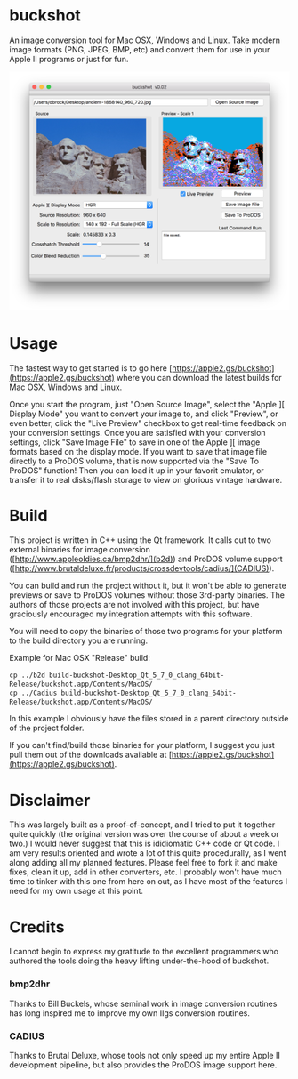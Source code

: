 # buckshot
An image conversion tool for Mac OSX, Windows and Linux.  Take modern image formats (PNG, JPEG, BMP, etc) and convert them for use in your Apple II programs or just for fun.

![Screenshot of starting the program](doc/web/Screenshot.png "Screenshot of starting the program")

# Usage
The fastest way to get started is to go here [https://apple2.gs/buckshot](https://apple2.gs/buckshot) where you can download the latest builds for Mac OSX, Windows and Linux.

Once you start the program, just "Open Source Image", select the "Apple ][ Display Mode" you want to convert your image to, and click "Preview", or even better, click the "Live Preview" checkbox to get real-time feedback on your conversion settings.  Once you are satisfied with your conversion settings, click "Save Image File" to save in one of the Apple ][ image formats based on the display mode.  If you want to save that image file directly to a ProDOS volume, that is now supported via the "Save To ProDOS" function!  Then you can load it up in your favorit emulator, or transfer it to real disks/flash storage to view on glorious vintage hardware.

# Build
This project is written in C++ using the Qt framework.  It calls out to two external binaries for image conversion ([http://www.appleoldies.ca/bmp2dhr/](b2d)) and ProDOS volume support ([http://www.brutaldeluxe.fr/products/crossdevtools/cadius/](CADIUS)).

You can build and run the project without it, but it won't be able to generate previews or save to ProDOS volumes without those 3rd-party binaries.  The authors of those projects are not involved with this project, but have graciously encouraged my integration attempts with this software.

You will need to copy the binaries of those two programs for your platform to the build directory you are running.

Example for Mac OSX "Release" build:
```
cp ../b2d build-buckshot-Desktop_Qt_5_7_0_clang_64bit-Release/buckshot.app/Contents/MacOS/
cp ../Cadius build-buckshot-Desktop_Qt_5_7_0_clang_64bit-Release/buckshot.app/Contents/MacOS/
```
In this example I obviously have the files stored in a parent directory outside of the project folder.

If you can't find/build those binaries for your platform, I suggest you just pull them out of the downloads available at [https://apple2.gs/buckshot](https://apple2.gs/buckshot).

# Disclaimer
This was largely built as a proof-of-concept, and I tried to put it together quite quickly (the original version was over the course of about a week or two.)  I would never suggest that this is ididiomatic C++ code or Qt code.  I am very results oriented and wrote a lot of this quite procedurally, as I went along adding all my planned features.  Please feel free to fork it and make fixes, clean it up, add in other converters, etc.  I probably won't have much time to tinker with this one from here on out, as I have most of the features I need for my own usage at this point. 


# Credits
I cannot begin to express my gratitude to the excellent programmers who authored the tools doing the heavy lifting under-the-hood of buckshot.  

### bmp2dhr
Thanks to Bill Buckels, whose seminal work in image conversion routines has long inspired me to improve my own IIgs conversion routines. 

### CADIUS
Thanks to Brutal Deluxe, whose tools not only speed up my entire Apple II development pipeline, but also provides the ProDOS image support here.



